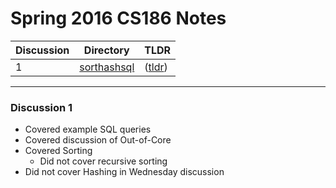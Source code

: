 # Spring 2016 CS186 Notes

| Discussion | Directory | TLDR |
| ---        | ---       | ---  | 
| 1 | [sorthashsql](sorthashsql) | ([tldr](https://github.com/richardliaw/cs186/blob/master/sp16/README.md#10)) |


***

### Discussion 1

 - Covered example SQL queries
 - Covered discussion of Out-of-Core
 - Covered Sorting
   - Did not cover recursive sorting
 - Did not cover Hashing in Wednesday discussion
